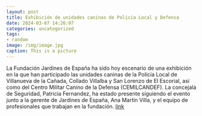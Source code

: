 ```yaml
---
layout: post
title: Exhibición de unidades caninas de Policía Local y Defensa
date: 2024-03-07 14:26:07
categories: uncategorized
tags:
- random
image: /img/image.jpg
caption: This is a picture
---
```

La Fundación Jardines de España ha sido hoy escenario de una exhibición en la que han participado las unidades caninas de la Policía Local de Villanueva de la Cañada, Collado Villalba y San Lorenzo de El Escorial, así como del Centro Militar Canino de la Defensa (CEMILCANDEF). La concejala de Seguridad, Patricia Fernandez, ha estado presente siguiendo el evento junto a la gerente de Jardines de España, Ana Martín Villa, y el equipo de profesionales que trabajan en la fundación.  [link](https://www.ayto-villacanada.es/noticias/exhibicion-de-unidades-caninas-de-policia-local-y-defensa/)
